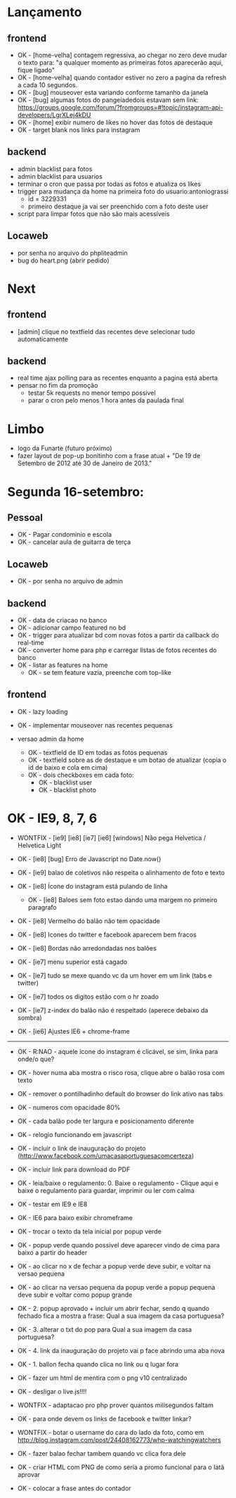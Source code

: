 Lançamento
====================

frontend
------
- OK - [home-velha] contagem regressiva, ao chegar no zero deve mudar o texto para:
  "a qualquer momento as primeiras fotos aparecerão aqui, fique ligado"
- OK - [home-velha] quando contador estiver no zero a pagina da refresh a cada 10 segundos.
- OK - [bug] mouseover esta variando conforme tamanho da janela
- OK - [bug] algumas fotos do pangeiadedois estavam sem link: https://groups.google.com/forum/?fromgroups=#!topic/instagram-api-developers/LgrXLej4kDU
- OK - [home] exibir numero de likes no hover das fotos de destaque
- OK - target blank nos links para instagram


backend
------
- admin blacklist para fotos
- admin blacklist para usuarios
- terminar o cron que passa por todas as fotos e atualiza os likes
- trigger para mudança da home na primeira foto do usuario:antoniograssi
  - id = 3229331
  - primeiro destaque ja vai ser preenchido com a foto deste user
- script para limpar fotos que não são mais acessíveis


Locaweb
-------
- por senha no arquivo do phpliteadmin
- bug do heart.png (abrir pedido)






Next
=====

frontend
---------
- [admin] clique no textfield das recentes deve selecionar tudo automaticamente


backend
-------
- real time ajax polling para as recentes enquanto a pagina está aberta
- pensar no fim da promoção
  - testar 5k requests no menor tempo possivel
  - parar o cron pelo menos 1 hora antes da paulada final





Limbo
=====
- logo da Funarte (futuro próximo)
- fazer layout de pop-up bonitinho com a frase atual + "De 19 de Setembro de 2012 até 30 de Janeiro de 2013."







































Segunda 16-setembro:
====================

Pessoal
-------
- OK - Pagar condominio e escola
- OK - cancelar aula de guitarra de terça

Locaweb
-------

- OK - por senha no arquivo de admin

backend
------
- OK - data de criacao no banco
- OK - adicionar campo featured no bd
- OK - trigger para atualizar bd com novas fotos a partir da callback do real-time
- OK - converter home para php e carregar listas de fotos recentes do banco
- OK - listar as features na home
  - OK - se tem feature vazia, preenche com top-like


frontend
------
- OK - lazy loading
- OK - implementar mouseover nas recentes pequenas


- versao admin da home
  - OK - textfield de ID em todas as fotos pequenas
  - OK - textfield sobre as de destaque e um botao de atualizar (copia o id de baixo e cola em cima)
  - OK - dois checkboxes em cada foto:
    - OK - blacklist user
    - OK - blacklist photo























































OK - IE9, 8, 7, 6
=================

- WONTFIX - [ie9] [ie8] [ie7] [ie6] [windows] Não pega Helvetica / Helvetica Light

- OK - [ie8] [bug] Erro de Javascript no Date.now()
- OK - [ie9] balao de coletivos não respeita o alinhamento de foto e texto
- OK - [ie8] Ícone do instagram está pulando de linha
  - OK - [ie8] Baloes sem foto estao dando uma margem no primeiro paragrafo
- OK - [ie8] Vermelho do balão não tem opacidade
- OK - [ie8] Icones do twitter e facebook aparecem bem fracos
- OK - [ie8] Bordas não arredondadas nos balões
- OK - [ie7] menu superior está cagado
- OK - [ie7] tudo se mexe quando vc da um hover em um link (tabs e twitter)
- OK - [ie7] todos os digitos estão com o hr zoado
- OK - [ie7] z-index do balão não é respeitado (aperece debaixo da sombra)
- OK - [ie6] Ajustes IE6 + chrome-frame

* * *

- OK - R:NAO - aquele icone do instagram é clicável, se sim, linka para onde/o que?
- OK - hover numa aba mostra o risco rosa, clique abre o balão rosa com texto
- OK - remover o pontilhadinho default do browser do link ativo nas tabs
- OK - numeros com opacidade 80%
- OK - cada balão pode ter largura e posicionamento diferente
- OK - relogio funcionando em javascript
- OK - incluir o link de inauguração do projeto (http://www.facebook.com/umacasaportuguesacomcerteza)
- OK - incluir link para download do PDF
- OK - leia/baixe o regulamento: 0. Baixe o regulamento - Clique aqui e baixe o regulamento para guardar, imprimir ou ler com calma
- OK - testar em IE9 e IE8
- OK - IE6 para baixo exibir chromeframe
- OK - trocar o texto da tela inicial por popup verde
- OK - popup verde quando possivel deve aparecer vindo de cima para baixo a partir do header
- OK - ao clicar no x de fechar a popup verde deve subir, e voltar na versao pequena
- OK - ao clicar na versao pequena da popup verde a popup pequena deve subir e voltar como popup grande
- OK - 2. popup aprovado + incluir um abrir fechar, sendo q quando fechado fica a mostra a frase: Qual a sua imagem da casa portuguesa?
- OK - 3. alterar o txt do pop para Qual a sua imagem da casa portuguesa?
- OK - 4. link da inauguração do projeto vai p face abrindo uma aba nova
- OK - 1. ballon fecha quando clica no link ou q lugar fora
- OK - fazer um html de mentira com o png v10 centralizado


- OK - desligar o live.js!!!!
- WONTFIX - adaptacao pro php prover quantos milisegundos faltam
- OK - para onde devem os links de facebook e twitter linkar?
- WONTFIX - botar o username do cara do lado da foto, como em http://blog.instagram.com/post/24408162773/whp-watchingwatchers
- OK - fazer balao fechar tambem quando vc clica fora dele

- OK - criar HTML com PNG de como seria a promo funcional para o Iatã aprovar
- OK - colocar a frase antes do contador



























